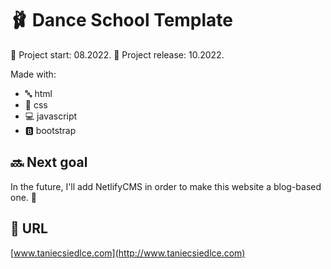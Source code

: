 # 🩰 Dance School Template

📅 Project start: 08.2022.
🚀 Project release: 10.2022.

Made with:
+ 🔤 html
+ 🎨 css
+ 💻 javascript
+ 🅱 bootstrap

## 🔜 Next goal
In the future, I'll add NetlifyCMS in order to make this website a blog-based one. 📝

## 🔗 URL
[www.taniecsiedlce.com](http://www.taniecsiedlce.com)
